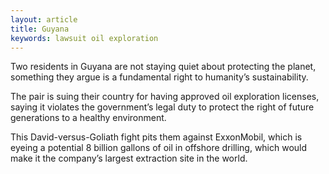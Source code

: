 ```yaml
---
layout: article
title: Guyana
keywords: lawsuit oil exploration
---
```


Two residents in Guyana are not staying quiet about protecting the planet, something they argue is a fundamental right to humanity’s sustainability.

The pair is suing their country for having approved oil exploration licenses, saying it violates the government’s legal duty to protect the right of future generations to a healthy environment.

This David-versus-Goliath fight pits them against ExxonMobil, which is eyeing a potential 8 billion gallons of oil in offshore drilling, which would make it the company’s largest extraction site in the world.
